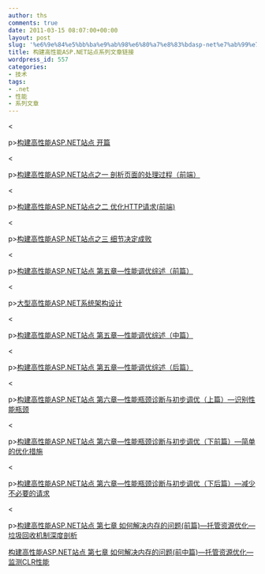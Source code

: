 ```yaml
---
author: ths
comments: true
date: 2011-03-15 08:07:00+00:00
layout: post
slug: '%e6%9e%84%e5%bb%ba%e9%ab%98%e6%80%a7%e8%83%bdasp-net%e7%ab%99%e7%82%b9%e7%b3%bb%e5%88%97%e6%96%87%e7%ab%a0%e9%93%be%e6%8e%a5'
title: 构建高性能ASP.NET站点系列文章链接
wordpress_id: 557
categories:
- 技术
tags:
- .net
- 性能
- 系列文章
---
```


<





p>[构建高性能ASP.NET站点 开篇](http://www.cnblogs.com/yanyangtian/archive/2010/07/16/1778986.html)





<





p>[构建高性能ASP.NET站点之一 剖析页面的处理过程（前端）](http://www.cnblogs.com/yanyangtian/archive/2010/07/22/1782670.html)





<





p>[构建高性能ASP.NET站点之二 优化HTTP请求(前端)](http://www.cnblogs.com/yanyangtian/archive/2010/07/28/1786720.html)





<





p>[构建高性能ASP.NET站点之三 细节决定成败](http://www.cnblogs.com/yanyangtian/archive/2010/08/17/1801129.html)





<





p>[构建高性能ASP.NET站点 第五章—性能调优综述（前篇）](http://www.cnblogs.com/yanyangtian/archive/2011/02/09/1950201.html)





<





p>[大型高性能ASP.NET系统架构设计](http://www.cnblogs.com/yanyangtian/archive/2011/02/09/1950299.html)





<





p>[构建高性能ASP.NET站点 第五章—性能调优综述（中篇）](http://www.cnblogs.com/yanyangtian/archive/2011/02/10/1950493.html)





<





p>[构建高性能ASP.NET站点 第五章—性能调优综述（后篇）](http://www.cnblogs.com/yanyangtian/archive/2011/02/11/1951055.html)





<





p>[构建高性能ASP.NET站点 第六章—性能瓶颈诊断与初步调优（上篇）—识别性能瓶颈](http://www.cnblogs.com/yanyangtian/archive/2011/02/14/1954005.html)





<





p>[构建高性能ASP.NET站点 第六章—性能瓶颈诊断与初步调优（下前篇）—简单的优化措施](http://www.cnblogs.com/yanyangtian/archive/2011/02/15/1954804.html)





<





p>[构建高性能ASP.NET站点 第六章—性能瓶颈诊断与初步调优（下后篇）—减少不必要的请求](http://www.cnblogs.com/yanyangtian/archive/2011/02/16/1955693.html)





<





p>[构建高性能ASP.NET站点 第七章 如何解决内存的问题(前篇)—托管资源优化—垃圾回收机制深度剖析](http://www.cnblogs.com/yanyangtian/archive/2011/02/17/1956768.html)





[构建高性能ASP.NET站点 第七章 如何解决内存的问题(前中篇)—托管资源优化—监测CLR性能](http://www.cnblogs.com/yanyangtian/archive/2011/02/21/1959462.html)



